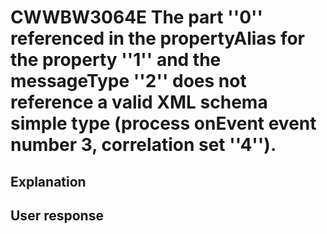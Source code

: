 # CWWBW3064E The part ''0'' referenced in the propertyAlias for the property ''1'' and the messageType ''2'' does not reference a valid XML schema simple type (process onEvent event number 3, correlation set ''4'').

## Explanation

## User response